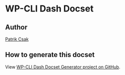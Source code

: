 # WP-CLI Dash Docset

## Author

[Patrik Csak](https://github.com/ptrkcsk)

## How to generate this docset

View [WP-CLI Dash Docset Generator project on GitHub](https://github.com/wp-cli/dash-docset-generator).
